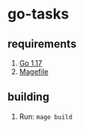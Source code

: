# go-tasks

## requirements

1. [Go 1.17](https://golang.org/)
2. [Magefile](https://magefile.org/)

## building

1. Run: `mage build`